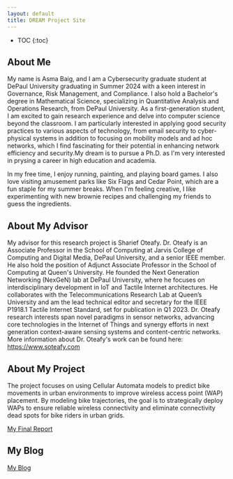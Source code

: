 ```yaml
---
layout: default
title: DREAM Project Site
---
```


* TOC
{:toc}

## About Me
My name is Asma Baig, and I am a Cybersecurity graduate student at DePaul University graduating in Summer 2024 with a keen interest in Governance, Risk Management, and Compliance. I also hold a Bachelor's degree in Mathematical Science, specializing in Quantitative Analysis and Operations Research, from DePaul University. As a first-generation student, I am excited to gain research experience and delve into computer science beyond the classroom. I am particularly interested in applying good security practices to various aspects of technology, from email security to cyber-physical systems in addition to focusing on mobility models and ad hoc networks, which I find fascinating for their potential in enhancing network efficiency and security.My dream is to pursue a Ph.D. as I'm very interested in prysing a career in high education and academia. 

In my free time, I enjoy running, painting, and playing board games. I also love visiting amusement parks like Six Flags and Cedar Point, which are a fun staple for my summer breaks. When I'm feeling creative, I like experimenting with new brownie recipes and challenging my friends to guess the ingredients.

## About My Advisor

My advisor for this research project is Sharief Oteafy. Dr. Oteafy is an Associate Professor in the School of Computing at Jarvis College of Computing and Digital Media, DePaul University, and a senior IEEE member. He also hold the position of Adjunct Associate Professor in the School of Computing at Queen's University. He founded the Next Generation Networking (NexGeN) lab at DePaul University, where he focuses on interdisciplinary development in IoT and Tactile Internet architectures. He collaborates with the Telecommunications Research Lab at Queen’s University and am the lead technical editor and secretary for the IEEE P1918.1 Tactile Internet Standard, set for publication in Q1 2023. Dr. Oteafy research interests span novel paradigms in sensor networks, advancing core technologies in the Internet of Things and synergy efforts in next generation context-aware sensing systems and content-centric networks. More information about Dr. Oteafy's work can be found here: https://www.soteafy.com


## About My Project

The project focuses on using Cellular Automata models to predict bike movements in urban environments to improve wireless access point (WAP) placement. By modeling bike trajectories, the goal is to strategically deploy WAPs to ensure reliable wireless connectivity and eliminate connectivity dead spots for bike riders in urban grids.

[My Final Report](files/finalreport.pdf)

## My Blog

[My Blog](blog.html)
